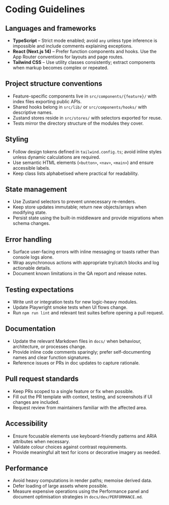 # Coding Guidelines

## Languages and frameworks
- **TypeScript** – Strict mode enabled; avoid `any` unless type inference is impossible and include comments explaining exceptions.
- **React (Next.js 14)** – Prefer function components and hooks. Use the App Router conventions for layouts and page routes.
- **Tailwind CSS** – Use utility classes consistently; extract components when markup becomes complex or repeated.

## Project structure conventions
- Feature-specific components live in `src/components/{feature}/` with index files exporting public APIs.
- Shared hooks belong in `src/lib/` or `src/components/hooks/` with descriptive names.
- Zustand stores reside in `src/stores/` with selectors exported for reuse.
- Tests mirror the directory structure of the modules they cover.

## Styling
- Follow design tokens defined in `tailwind.config.ts`; avoid inline styles unless dynamic calculations are required.
- Use semantic HTML elements (`<button>`, `<nav>`, `<main>`) and ensure accessible labels.
- Keep class lists alphabetised where practical for readability.

## State management
- Use Zustand selectors to prevent unnecessary re-renders.
- Keep store updates immutable; return new objects/arrays when modifying state.
- Persist state using the built-in middleware and provide migrations when schema changes.

## Error handling
- Surface user-facing errors with inline messaging or toasts rather than console logs alone.
- Wrap asynchronous actions with appropriate try/catch blocks and log actionable details.
- Document known limitations in the QA report and release notes.

## Testing expectations
- Write unit or integration tests for new logic-heavy modules.
- Update Playwright smoke tests when UI flows change.
- Run `npm run lint` and relevant test suites before opening a pull request.

## Documentation
- Update the relevant Markdown files in `docs/` when behaviour, architecture, or processes change.
- Provide inline code comments sparingly; prefer self-documenting names and clear function signatures.
- Reference issues or PRs in doc updates to capture rationale.

## Pull request standards
- Keep PRs scoped to a single feature or fix when possible.
- Fill out the PR template with context, testing, and screenshots if UI changes are included.
- Request review from maintainers familiar with the affected area.

## Accessibility
- Ensure focusable elements use keyboard-friendly patterns and ARIA attributes when necessary.
- Validate colour choices against contrast requirements.
- Provide meaningful alt text for icons or decorative imagery as needed.

## Performance
- Avoid heavy computations in render paths; memoise derived data.
- Defer loading of large assets where possible.
- Measure expensive operations using the Performance panel and document optimisation strategies in `docs/dev/PERFORMANCE.md`.
